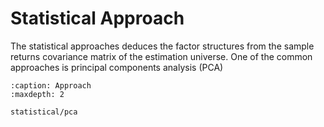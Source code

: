 # Statistical Approach

The statistical approaches deduces the factor structures from the sample returns
covariance matrix of the estimation universe. One of the common approaches is
principal components analysis (PCA)

```{toctree}
:caption: Approach
:maxdepth: 2

statistical/pca
```
